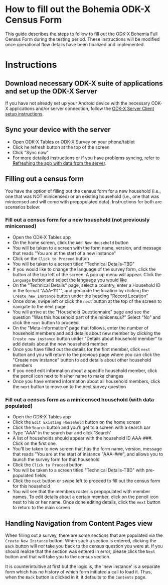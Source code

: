 # How to fill out the Bohemia ODK-X Census Form

This guide describes the steps to follow to fill out the ODK-X Bohemia Full Census Form during the testing period. These instructions will be modified once operational flow details have been finalized and implemented. 

# Instructions

## Download necessary ODK-X suite of applications and set up the ODK-X Server 

If you have not already set up your Android device with the necessary ODK-X applications and/or server connection, follow the [ODK-X Server Client setup instructions](https://github.com/databrew/bohemia/blob/feature/odkx_server_reset_guide/guides/guide_odkx_client.md).

## Sync your device with the server
- Open ODK-X Tables or ODK-X Survey on your phone/tablet
- Click he refresh button at the top of the screen 
- Click "Sync now"
- For more detailed instructions or if you have problems syncing, refer to [Refreshing the app with data from the server](https://github.com/databrew/bohemia/blob/master/guides/guide_odkx_client.md#refreshing-the-app-with-new-data-from-server).

## Filling out a census form
You have the option of filling out the census form for a new household (i.e., one that was NOT minicensed) or an existing household (i.e., one that was minicensed and will come with prepopulated data). Instructions for both are scenarios below: 

### Fill out a census form for a new household (not previously minicensed)
- Open the ODK-X Tables app
- On the home screen, click the `Add New Household` button
- You will be taken to a screen with the form name, version, and message that reads "You are at the start of a new instance"
- Click on the `Click to Proceed` button
- You will be taken to a screen titled "Technical Details-TBD"
- If you would like to change the language of the survey form, click the button at the top left of the screen. A pop up menu will appear. Click the `Language` button and select the language you would like
- On the "Technical Details" page, select a country, enter a Household ID in the format "AAA-111"", and geocode the location by clicking the `Create new instance` button under the heading "Record Location"
- Once done, swipe left or click the `next` button at the top of the screen to navigate to the next page
- You will arrive at the "Household Questionnaire" page and see the question "Was this household part of the minicensus?" Select "No" and click the `next` button to proceed
- On the "Meta-Information" page that follows, enter the number of household members and add details about new member by clicking the `Create new instance` button under "Details about household member" to add details about the new household member
- Once you have filled out the details for the first member, click `next` button and you will return to the previous page where you can click the "Create new instance" button to add details about other household members
- If you need edit information about a specific household member, click the pencil icon next to his/her name to make changes
- Once you have entered information about all household members, click the `next` button to move on to the next survey question
 
### Fill out a census form as a minicensed household (with data populated)
- Open the ODK-X Tables app
- Click the `Edit Existing Household` button on the home screen
- Click the `Search` button and you'll get to a screen with a search bar
- Type "AAA" in the search bar and click 'Search'
- A list of households should appear with the household ID AAA-###. Click on the first one. 
- You'll be taken to new screen that has the form name, version, message that reads "You are at the start of instance "AAA-###", and allows you to launch the survey form for that household 
- Click the `Click to Proceed` button
- You will be taken to a screen titled "Technical Details-TBD" with pre-populated fields
- Click the `next` button or swipe left to proceed to fill out the census form for this household
- You will see that the members roster is prepopulated with member names. To edit details about a certain member, click on the pencil icon next to his or her name. Once done editing details, click the `next` button to return to the main screen

## Handling Navigation from Content Pages view
When filling out a survey, there are some sections that are populated via the `Create New Instance` button. 
When such a section is entered, clicking the `Back` button will _not_ take you back to the census question you were at.
If you should realize that the section was entered in error, please click the `Next` button and that will take you to the census section.

It is counterintuitive at first but the logic is, the 'new instance' is a separate form which has no history of which form initiated a call to load it. Thus, when the `Back` button is clicked in it, it defaults to the `Contents` page.
